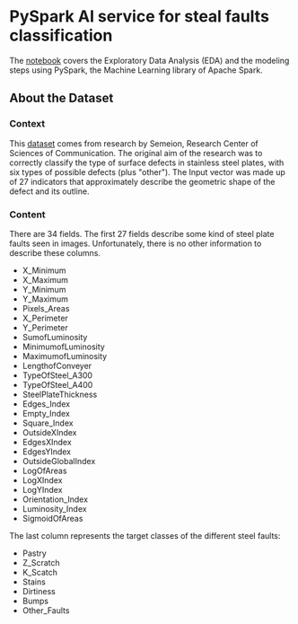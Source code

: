 # PySpark AI service for steal faults classification 

The [notebook](https://github.com/RihabFekii/PySpark-AI-service_Data-processing-NiFi/blob/master/PySpark/PySpark_Steel_faults_classification%20.ipynb) covers the Exploratory Data Analysis (EDA) and the modeling steps using PySpark, the Machine Learning library of Apache Spark.  


## About the Dataset

### Context
This [dataset](https://github.com/RihabFekii/PySpark-AI-service_Data-processing-NiFi/tree/master/PySpark/dataset) comes from research by Semeion, Research Center of Sciences of Communication. The original aim of the research was to correctly classify the type of surface defects in stainless steel plates, with six types of possible defects (plus "other"). The Input vector was made up of 27 indicators that approximately describe the geometric shape of the defect and its outline.

### Content
There are 34 fields. The first 27 fields describe some kind of steel plate faults seen in images. Unfortunately, there is no other information to describe these columns.

- X_Minimum
- X_Maximum
- Y_Minimum
- Y_Maximum
- Pixels_Areas
- X_Perimeter
- Y_Perimeter
- SumofLuminosity
- MinimumofLuminosity
- MaximumofLuminosity
- LengthofConveyer
- TypeOfSteel_A300
- TypeOfSteel_A400
- SteelPlateThickness
- Edges_Index
- Empty_Index
- Square_Index
- OutsideXIndex
- EdgesXIndex
- EdgesYIndex
- OutsideGlobalIndex
- LogOfAreas
- LogXIndex
- LogYIndex
- Orientation_Index
- Luminosity_Index
- SigmoidOfAreas

The last column represents the target classes of the different steel faults: 

- Pastry
- Z_Scratch
- K_Scatch
- Stains
- Dirtiness
- Bumps
- Other_Faults



 